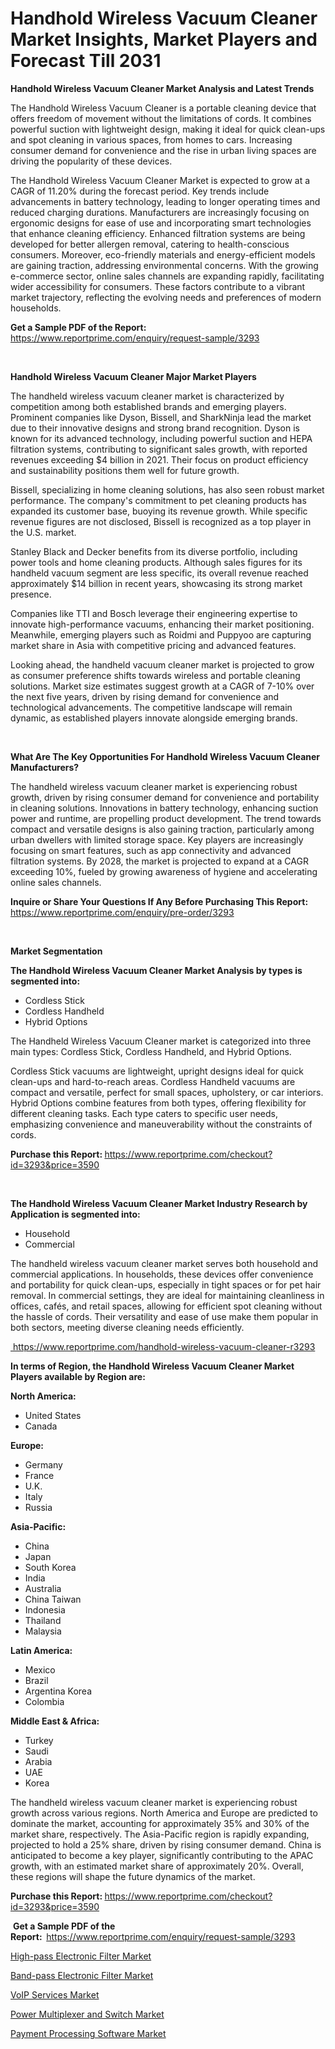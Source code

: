 <p><h1>Handhold Wireless Vacuum Cleaner Market Insights, Market Players and Forecast Till 2031</h1></p><p><strong>Handhold Wireless Vacuum Cleaner Market Analysis and Latest Trends</strong></p>
<p><p>The Handhold Wireless Vacuum Cleaner is a portable cleaning device that offers freedom of movement without the limitations of cords. It combines powerful suction with lightweight design, making it ideal for quick clean-ups and spot cleaning in various spaces, from homes to cars. Increasing consumer demand for convenience and the rise in urban living spaces are driving the popularity of these devices.</p><p>The Handhold Wireless Vacuum Cleaner Market is expected to grow at a CAGR of 11.20% during the forecast period. Key trends include advancements in battery technology, leading to longer operating times and reduced charging durations. Manufacturers are increasingly focusing on ergonomic designs for ease of use and incorporating smart technologies that enhance cleaning efficiency. Enhanced filtration systems are being developed for better allergen removal, catering to health-conscious consumers. Moreover, eco-friendly materials and energy-efficient models are gaining traction, addressing environmental concerns. With the growing e-commerce sector, online sales channels are expanding rapidly, facilitating wider accessibility for consumers. These factors contribute to a vibrant market trajectory, reflecting the evolving needs and preferences of modern households.</p></p>
<p><strong>Get a Sample PDF of the Report:&nbsp;</strong> <a href="https://www.reportprime.com/enquiry/request-sample/3293">https://www.reportprime.com/enquiry/request-sample/3293</a></p>
<p>&nbsp;</p>
<p><strong>Handhold Wireless Vacuum Cleaner Major Market Players</strong></p>
<p><p>The handheld wireless vacuum cleaner market is characterized by competition among both established brands and emerging players. Prominent companies like Dyson, Bissell, and SharkNinja lead the market due to their innovative designs and strong brand recognition. Dyson is known for its advanced technology, including powerful suction and HEPA filtration systems, contributing to significant sales growth, with reported revenues exceeding $4 billion in 2021. Their focus on product efficiency and sustainability positions them well for future growth.</p><p>Bissell, specializing in home cleaning solutions, has also seen robust market performance. The company's commitment to pet cleaning products has expanded its customer base, buoying its revenue growth. While specific revenue figures are not disclosed, Bissell is recognized as a top player in the U.S. market.</p><p>Stanley Black and Decker benefits from its diverse portfolio, including power tools and home cleaning products. Although sales figures for its handheld vacuum segment are less specific, its overall revenue reached approximately $14 billion in recent years, showcasing its strong market presence.</p><p>Companies like TTI and Bosch leverage their engineering expertise to innovate high-performance vacuums, enhancing their market positioning. Meanwhile, emerging players such as Roidmi and Puppyoo are capturing market share in Asia with competitive pricing and advanced features.</p><p>Looking ahead, the handheld vacuum cleaner market is projected to grow as consumer preference shifts towards wireless and portable cleaning solutions. Market size estimates suggest growth at a CAGR of 7-10% over the next five years, driven by rising demand for convenience and technological advancements. The competitive landscape will remain dynamic, as established players innovate alongside emerging brands.</p></p>
<p>&nbsp;</p>
<p><strong>What Are The Key Opportunities For Handhold Wireless Vacuum Cleaner Manufacturers?</strong></p>
<p><p>The handheld wireless vacuum cleaner market is experiencing robust growth, driven by rising consumer demand for convenience and portability in cleaning solutions. Innovations in battery technology, enhancing suction power and runtime, are propelling product development. The trend towards compact and versatile designs is also gaining traction, particularly among urban dwellers with limited storage space. Key players are increasingly focusing on smart features, such as app connectivity and advanced filtration systems. By 2028, the market is projected to expand at a CAGR exceeding 10%, fueled by growing awareness of hygiene and accelerating online sales channels.</p></p>
<p><strong>Inquire or Share Your Questions If Any Before Purchasing This Report:</strong> <a href="https://www.reportprime.com/enquiry/pre-order/3293">https://www.reportprime.com/enquiry/pre-order/3293</a></p>
<p>&nbsp;</p>
<p><strong>Market Segmentation</strong></p>
<p><strong>The Handhold Wireless Vacuum Cleaner Market Analysis by types is segmented into:</strong></p>
<p><ul><li>Cordless Stick</li><li>Cordless Handheld</li><li>Hybrid Options</li></ul></p>
<p><p>The Handheld Wireless Vacuum Cleaner market is categorized into three main types: Cordless Stick, Cordless Handheld, and Hybrid Options. </p><p>Cordless Stick vacuums are lightweight, upright designs ideal for quick clean-ups and hard-to-reach areas. Cordless Handheld vacuums are compact and versatile, perfect for small spaces, upholstery, or car interiors. Hybrid Options combine features from both types, offering flexibility for different cleaning tasks. Each type caters to specific user needs, emphasizing convenience and maneuverability without the constraints of cords.</p></p>
<p><strong>Purchase this Report:&nbsp;</strong><a href="https://www.reportprime.com/checkout?id=3293&price=3590">https://www.reportprime.com/checkout?id=3293&price=3590</a></p>
<p>&nbsp;</p>
<p><strong>The Handhold Wireless Vacuum Cleaner Market Industry Research by Application is segmented into:</strong></p>
<p><ul><li>Household</li><li>Commercial</li></ul></p>
<p><p>The handheld wireless vacuum cleaner market serves both household and commercial applications. In households, these devices offer convenience and portability for quick clean-ups, especially in tight spaces or for pet hair removal. In commercial settings, they are ideal for maintaining cleanliness in offices, cafés, and retail spaces, allowing for efficient spot cleaning without the hassle of cords. Their versatility and ease of use make them popular in both sectors, meeting diverse cleaning needs efficiently.</p></p>
<p><a href="https://www.reportprime.com/handhold-wireless-vacuum-cleaner-r3293">&nbsp;https://www.reportprime.com/handhold-wireless-vacuum-cleaner-r3293</a></p>
<p><strong>In terms of Region, the Handhold Wireless Vacuum Cleaner Market Players available by Region are:</strong></p>
<p>
    <p> <strong> North America: </strong>
        <ul>
            <li>United States</li>
            <li>Canada</li>
        </ul>
        </p> 
    <p> <strong> Europe: </strong>
        <ul>
            <li>Germany</li>
            <li>France</li>
            <li>U.K.</li>
            <li>Italy</li>
            <li>Russia</li>
        </ul>
        </p> 
    <p> <strong> Asia-Pacific: </strong>
        <ul>
            <li>China</li>
            <li>Japan</li>
            <li>South Korea</li>
            <li>India</li>
            <li>Australia</li>
            <li>China Taiwan</li>
            <li>Indonesia</li>
            <li>Thailand</li>
            <li>Malaysia</li>
        </ul>
        </p> 
    <p> <strong> Latin America: </strong>
        <ul>
            <li>Mexico</li>
            <li>Brazil</li>
            <li>Argentina Korea</li>
            <li>Colombia</li>
        </ul>
        </p> 
    <p> <strong> Middle East & Africa: </strong>
        <ul>
            <li>Turkey</li>
            <li>Saudi</li>
            <li>Arabia</li>
            <li>UAE</li>
            <li>Korea</li>
        </ul>
    </p>
    </p>
<p><p>The handheld wireless vacuum cleaner market is experiencing robust growth across various regions. North America and Europe are predicted to dominate the market, accounting for approximately 35% and 30% of the market share, respectively. The Asia-Pacific region is rapidly expanding, projected to hold a 25% share, driven by rising consumer demand. China is anticipated to become a key player, significantly contributing to the APAC growth, with an estimated market share of approximately 20%. Overall, these regions will shape the future dynamics of the market.</p></p>
<p><strong>Purchase this Report: </strong><a href="https://www.reportprime.com/checkout?id=3293&price=3590">https://www.reportprime.com/checkout?id=3293&price=3590</a></p>
<p>&nbsp;<strong>Get a Sample PDF of the Report:&nbsp;&nbsp;</strong><a href="https://www.reportprime.com/enquiry/request-sample/3293">https://www.reportprime.com/enquiry/request-sample/3293</a></p>
<p><strong></strong></p>
<p><p><a href="https://issuu.com/reportprime-2/docs/high-pass-electronic-filter-market-_350ad85d2b7851">High-pass Electronic Filter Market</a></p><p><a href="https://issuu.com/reportprime-2/docs/band-pass-electronic-filter-market-_3fb357b381f62e">Band-pass Electronic Filter Market</a></p><p><a href="https://www.linkedin.com/pulse/voip-services-market-global-insights-regional-analysis-2024--bj0ue?trackingId=79%2BA8ongQpey%2BiARLYMMyA%3D%3D">VoIP Services Market</a></p><p><a href="https://github.com/JakirUddin511/Market-Research-Report-List-1/blob/main/power-multiplexer-and-switch-market.md">Power Multiplexer and Switch Market</a></p><p><a href="https://www.linkedin.com/pulse/driving-factors-behind-payment-processing-software-market-5zh1e?trackingId=f%2BHF7waZSkGCaE24FK1mRg%3D%3D">Payment Processing Software Market</a></p></p>